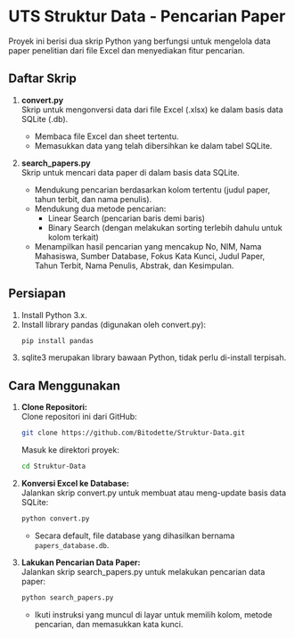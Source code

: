 # UTS Struktur Data - Pencarian Paper

Proyek ini berisi dua skrip Python yang berfungsi untuk mengelola data paper penelitian dari file Excel dan menyediakan fitur pencarian.

## Daftar Skrip

1.  **convert.py**  
    Skrip untuk mengonversi data dari file Excel (.xlsx) ke dalam basis data SQLite (.db).  
    - Membaca file Excel dan sheet tertentu.  
    - Memasukkan data yang telah dibersihkan ke dalam tabel SQLite.  

2.  **search_papers.py**  
    Skrip untuk mencari data paper di dalam basis data SQLite.  
    - Mendukung pencarian berdasarkan kolom tertentu (judul paper, tahun terbit, dan nama penulis).  
    - Mendukung dua metode pencarian:  
      - Linear Search (pencarian baris demi baris)  
      - Binary Search (dengan melakukan sorting terlebih dahulu untuk kolom terkait)  
    - Menampilkan hasil pencarian yang mencakup No, NIM, Nama Mahasiswa, Sumber Database, Fokus Kata Kunci, Judul Paper, Tahun Terbit, Nama Penulis, Abstrak, dan Kesimpulan.  

## Persiapan

1.  Install Python 3.x.  
2.  Install library pandas (digunakan oleh convert.py):
    ```bash
    pip install pandas
    ```
3.  sqlite3 merupakan library bawaan Python, tidak perlu di-install terpisah.

## Cara Menggunakan

1.  **Clone Repositori:**  
    Clone repositori ini dari GitHub:
    ```bash
    git clone https://github.com/Bitodette/Struktur-Data.git
    ```
    Masuk ke direktori proyek:
    ```bash
    cd Struktur-Data
    ```

2.  **Konversi Excel ke Database:**  
    Jalankan skrip convert.py untuk membuat atau meng-update basis data SQLite:
    ```bash
    python convert.py
    ```
    - Secara default, file database yang dihasilkan bernama `papers_database.db`.

3.  **Lakukan Pencarian Data Paper:**  
    Jalankan skrip search_papers.py untuk melakukan pencarian data paper:
    ```bash
    python search_papers.py
    ```
    - Ikuti instruksi yang muncul di layar untuk memilih kolom, metode pencarian, dan memasukkan kata kunci.
